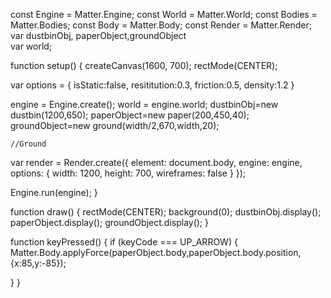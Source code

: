const Engine = Matter.Engine;
const World = Matter.World;
const Bodies = Matter.Bodies;
const Body = Matter.Body;
const Render = Matter.Render;
var dustbinObj, paperObject,groundObject	
var world;

function setup() {
	createCanvas(1600, 700);
	rectMode(CENTER);

var options = {
	isStatic:false,
	resititution:0.3,
	friction:0.5,
	density:1.2
}

engine = Engine.create();
world = engine.world;
dustbinObj=new dustbin(1200,650);
paperObject=new paper(200,450,40);
groundObject=new ground(width/2,670,width,20);

	//Ground
var render = Render.create({
element: document.body,
engine: engine,
options: 
{
width: 1200,
height: 700,
wireframes: false
	  }
	});

Engine.run(engine);
}


function draw() {
  rectMode(CENTER);
  background(0);
  dustbinObj.display();
  paperObject.display();
  groundObject.display();
  }

function keyPressed() {
  	if (keyCode === UP_ARROW) {
    	Matter.Body.applyForce(paperObject.body,paperObject.body.position,{x:85,y:-85});
    
}
}
